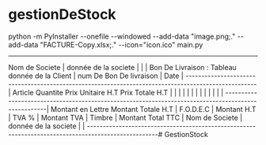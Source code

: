 # gestionDeStock
                                                                                                    
python -m PyInstaller --onefile --windowed --add-data "image.png;." --add-data "FACTURE-Copy.xlsx;." --icon="icon.ico" main.py                                                           
                                                                                                                                                                                
____________________________________________________________________________________________________                                                                                                    
Nom de Societe                                                                                      |
donnée de la societe                                                                                |
                                                                                                    |
                                                                                                    |
Bon De Livraison :                          Tableau donnée de la Client                             |
num De Bon De livraison                                                                             |
Date                                                                                                |
----------------------------------------------------------------------------------------------------|
Article                    Quantite         Prix Unitaire H.T     Prix Totale H.T                   |
                                                                                                    |
                                                                                                    |
                                                                                                    |
                                                                                                    |
                                                                                                    |
                                                                                                    |
                                                                                                    |
                                                                                                    |
                                                                                                    |
                                                                                                    |
                                                                                                    |
                                                                                                    |
----------------------------------------------------------------------------------------------------|
Montant en Lettre                                                           Montant Totale H.T      |
                                                                            F.O.D.E.C               |
                                                                            Montant H.T             |
                                                                            TVA   %                 |
                                                                            Montant TVA             |
                                                                            Timbre                  |
                                                                            Montant Total TTC       |
Nom de Societe                                                                                      |
donnée de la societe                                                                                |
                                                                                                    |
----------------------------------------------------------------------------------------------------# GestionStock
